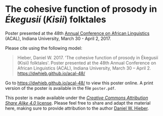 # The cohesive function of prosody in *Ékegusií* (*Kisii*) folktales

Poster presented at the 48th [Annual Conference on African Linguistics](http://www.indiana.edu/~acal48/) (ACAL), Indiana University, March 30 - April 2, 2017.

Please cite using the following model:

> Hieber, Daniel W. 2017. 'The cohesive function of prosody in Ékegusií (Kisii) folktales'. Poster presented at the 48th Annual Conference on African Linguistics (ACAL), Indiana University, March 30 – April 2. https://dwhieb.github.io/acal-48/

Go to https://dwhieb.github.io/acal-48/ to view this poster online. A print version of the poster is available in the file `poster.pdf`.

This poster is made available under the [*Creative Commons Attribution Share Alike 4.0* license](https://creativecommons.org/licenses/by-sa/4.0/). Please feel free to share and adapt the material here, making sure to provide attribution to the author [Daniel W. Hieber](https://danielhieber.com).
